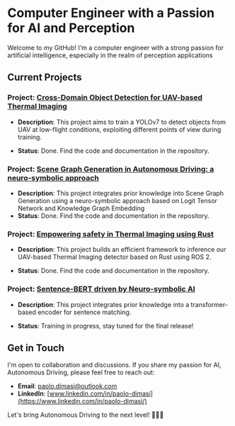 # Computer Engineer with a Passion for AI and Perception

Welcome to my GitHub! I'm a computer engineer with a strong passion for artificial intelligence, especially in the realm of perception applications

## Current Projects

### Project: [Cross-Domain Object Detection for UAV-based Thermal Imaging](https://github.com/Pamasi/tir_cross_domain#cross-domain-object-detection-for-uav-based-thermal-imaging)
- **Description**: This project aims to train a YOLOv7 to detect objects from UAV at low-flight conditions, exploiting different points of view during training.

- **Status**: Done. Find the code and documentation in the repository.
  
### Project: [Scene Graph Generation in Autonomous Driving: a neuro-symbolic approach](https://github.com/Pamasi/sgg_av)

- **Description**: This project integrates prior knowledge into Scene Graph Generation using a neuro-symbolic approach based on Logit Tensor Network and Knowledge Graph Embedding
- **Status**: Done. Find the code and documentation in the repository.
  
### Project: [Empowering safety in Thermal Imaging using Rust](https://github.com/Pamasi/yolo_tir_rust/tree/main)

- **Description**: This project builds an efficient framework to inference our UAV-based Thermal Imaging detector based on Rust using ROS 2.

- **Status**: Done. Find the code and documentation in the repository.
  

### Project: [Sentence-BERT driven by Neuro-symbolic AI](https://github.com/Pamasi/phrase_matching_ltn/tree/develop)

- **Description**: This project integrates prior knowledge into a transformer-based encoder for sentence matching.

- **Status**: Training in progress, stay tuned for the final release!


## Get in Touch
I'm open to collaboration and discussions. If you share my passion for AI, Autonomous Driving, please feel free to reach out:

- **Email**: [paolo.dimasi@outlook.com](mailto:paolo.dimasi@outlook.com)
- **LinkedIn**: [www.linkedin.com/in/paolo-dimasi](https://www.linkedin.com/in/paolo-dimasi/)

Let's bring Autonomous Driving to the next level! 🚗🤖🌟
